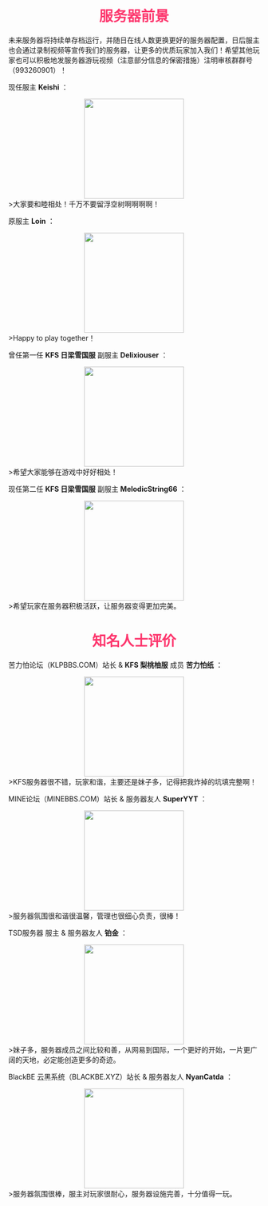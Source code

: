 # <div align="center"><font color=#FD366D>服务器前景</font></div>
未来服务器将持续单存档运行，并随日在线人数更换更好的服务器配置，日后服主也会通过录制视频等宣传我们的服务器，让更多的优质玩家加入我们！希望其他玩家也可以积极地发服务器游玩视频（注意部分信息的保密措施）注明审核群群号（993260901）！

现任服主 **Keishi** ：
<div align="center"><img src="https://q1.qlogo.cn/g?b=qq&amp;nk=1291596219&amp;s=640" width="200px"></div>
>大家要和睦相处！千万不要留浮空树啊啊啊啊！

原服主 **Loin** ：
<div align="center"><img src="https://q1.qlogo.cn/g?b=qq&amp;nk=2607418160&amp;s=640" width="200px"></div>
>Happy to play together！

曾任第一任 **KFS 日梁雪国服** 副服主 **Delixiouser** ：
<div align="center"><img src="https://q1.qlogo.cn/g?b=qq&amp;nk=171669269&amp;s=640" width="200px"></div>
>希望大家能够在游戏中好好相处！

现任第二任 **KFS 日梁雪国服** 副服主 **MelodicString66** ：
<div align="center"><img src="https://q1.qlogo.cn/g?b=qq&amp;nk=3519262338&amp;s=640" width="200px"></div>
>希望玩家在服务器积极活跃，让服务器变得更加完美。

# <div align="center"><font color=#FD366D>知名人士评价</font></div>
苦力怕论坛（KLPBBS.COM）站长 &  **KFS 梨桃柚服** 成员 **苦力怕纸** ：
<div align="center"><img src="https://q1.qlogo.cn/g?b=qq&amp;nk=1691109702&amp;s=640" width="200px"></div>
>KFS服务器很不错，玩家和谐，主要还是妹子多，记得把我炸掉的坑填完整啊！

MINE论坛（MINEBBS.COM）站长 & 服务器友人 **SuperYYT** ：
<div align="center"><img src="https://q1.qlogo.cn/g?b=qq&amp;nk=1209897320&amp;s=640" width="200px"></div>
>服务器氛围很和谐很温馨，管理也很细心负责，很棒！

TSD服务器 服主 & 服务器友人 **铂金** ：
<div align="center"><img src="https://q1.qlogo.cn/g?b=qq&amp;nk=2962384510&amp;s=640" width="200px"></div>
>妹子多，服务器成员之间比较和善，从网易到国际，一个更好的开始，一片更广阔的天地，必定能创造更多的奇迹。

BlackBE 云黑系统（BLACKBE.XYZ）站长 & 服务器友人 **NyanCatda** ：
<div align="center"><img src="https://q1.qlogo.cn/g?b=qq&amp;nk=1012140043&amp;s=640" width="200px"></div>
>服务器氛围很棒，服主对玩家很耐心，服务器设施完善，十分值得一玩。
